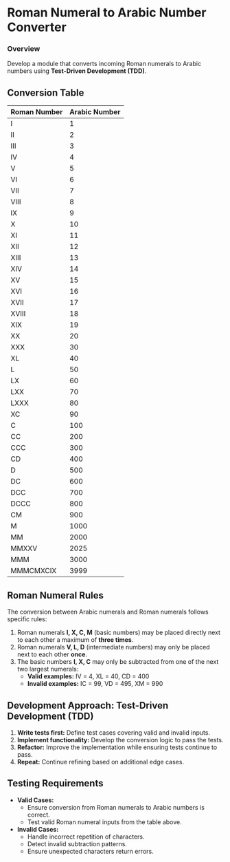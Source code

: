 # Roman Numeral to Arabic Number Converter

### Overview
Develop a module that converts incoming Roman numerals to Arabic numbers using **Test-Driven Development (TDD)**.

## **Conversion Table**

| Roman Number | Arabic Number |
|--------------|--------------|
| I            | 1            |
| II           | 2            |
| III          | 3            |
| IV           | 4            |
| V            | 5            |
| VI           | 6            |
| VII          | 7            |
| VIII         | 8            |
| IX           | 9            |
| X            | 10           |
| XI           | 11           |
| XII          | 12           |
| XIII         | 13           |
| XIV          | 14           |
| XV           | 15           |
| XVI          | 16           |
| XVII         | 17           |
| XVIII        | 18           |
| XIX          | 19           |
| XX           | 20           |
| XXX          | 30           |
| XL           | 40           |
| L            | 50           |
| LX           | 60           |
| LXX          | 70           |
| LXXX         | 80           |
| XC           | 90           |
| C            | 100          |
| CC           | 200          |
| CCC          | 300          |
| CD           | 400          |
| D            | 500          |
| DC           | 600          |
| DCC          | 700          |
| DCCC         | 800          |
| CM           | 900          |
| M            | 1000         |
| MM           | 2000         |
| MMXXV        | 2025         |
| MMM          | 3000         |
| MMMCMXCIX    | 3999         |

## **Roman Numeral Rules**
The conversion between Arabic numerals and Roman numerals follows specific rules:

1. Roman numerals **I, X, C, M** (basic numbers) may be placed directly next to each other a maximum of **three times**.
2. Roman numerals **V, L, D** (intermediate numbers) may only be placed next to each other **once**.
3. The basic numbers **I, X, C** may only be subtracted from one of the next two largest numerals:
   - **Valid examples:** IV = 4, XL = 40, CD = 400
   - **Invalid examples:** IC = 99, VD = 495, XM = 990

## **Development Approach: Test-Driven Development (TDD)**
1. **Write tests first:** Define test cases covering valid and invalid inputs.
2. **Implement functionality:** Develop the conversion logic to pass the tests.
3. **Refactor:** Improve the implementation while ensuring tests continue to pass.
4. **Repeat:** Continue refining based on additional edge cases.

## **Testing Requirements**
- **Valid Cases:**
  - Ensure conversion from Roman numerals to Arabic numbers is correct.
  - Test valid Roman numeral inputs from the table above.
- **Invalid Cases:**
  - Handle incorrect repetition of characters.
  - Detect invalid subtraction patterns.
  - Ensure unexpected characters return errors.
